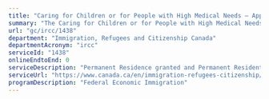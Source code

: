 ```yaml
---
title: "Caring for Children or for People with High Medical Needs – Application for Permanent Residence"
summary: "The Caring for Children or for People with High Medical Needs – Application for Permanent Residence service from Immigration, Refugees and Citizenship Canada is not available end-to-end online, according to the GC Service Inventory."
url: "gc/ircc/1438"
department: "Immigration, Refugees and Citizenship Canada"
departmentAcronym: "ircc"
serviceId: "1438"
onlineEndtoEnd: 0
serviceDescription: "Permanent Residence granted and Permanent Resident card issued to individuals who have met the requirements of caring for children or caring for people with high medical needs."
serviceUrl: "https://www.canada.ca/en/immigration-refugees-citizenship/services/immigrate-canada/caregivers.html"
programDescription: "Federal Economic Immigration"
---
```

